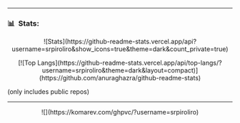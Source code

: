 
---
### 📊 &nbsp;Stats:
<p align="center"> 
![Stats](https://github-readme-stats.vercel.app/api?username=srpiroliro&show_icons=true&theme=dark&count_private=true)
</p>
<p align="center"> 
[![Top Langs](https://github-readme-stats.vercel.app/api/top-langs/?username=srpiroliro&theme=dark&layout=compact)](https://github.com/anuraghazra/github-readme-stats)
</p>

(only includes public repos)

---

<p align="center"> ![](https://komarev.com/ghpvc/?username=srpiroliro) </p>

